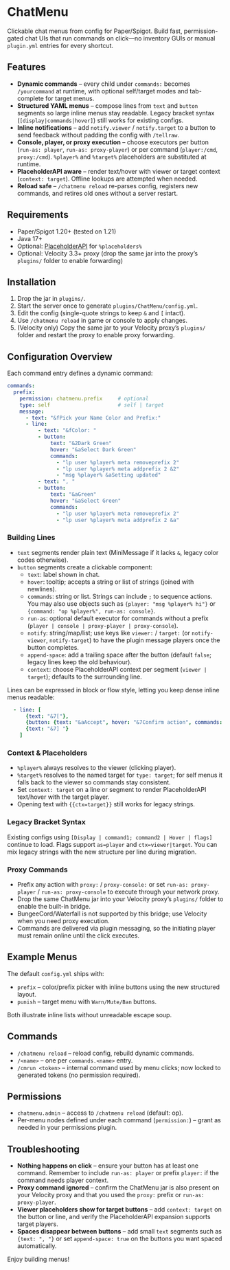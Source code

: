 # ChatMenu

Clickable chat menus from config for Paper/Spigot. Build fast, permission-gated chat UIs that run commands on click—no inventory GUIs or manual `plugin.yml` entries for every shortcut.

## Features
- **Dynamic commands** – every child under `commands:` becomes `/yourcommand` at runtime, with optional self/target modes and tab-complete for target menus.
- **Structured YAML menus** – compose lines from `text` and `button` segments so large inline menus stay readable. Legacy bracket syntax (`[display|commands|hover]`) still works for existing configs.
- **Inline notifications** – add `notify.viewer` / `notify.target` to a button to send feedback without padding the config with `/tellraw`.
- **Console, player, or proxy execution** – choose executors per button (`run-as: player`, `run-as: proxy-player`) or per command (`player:/cmd`, `proxy:/cmd`). `%player%` and `%target%` placeholders are substituted at runtime.
- **PlaceholderAPI aware** – render text/hover with viewer or target context (`context: target`). Offline lookups are attempted when needed.
- **Reload safe** – `/chatmenu reload` re-parses config, registers new commands, and retires old ones without a server restart.

## Requirements
- Paper/Spigot 1.20+ (tested on 1.21)
- Java 17+
- Optional: [PlaceholderAPI](https://www.spigotmc.org/resources/placeholderapi.6245/) for `%placeholders%`
- Optional: Velocity 3.3+ proxy (drop the same jar into the proxy’s `plugins/` folder to enable forwarding)

## Installation
1. Drop the jar in `plugins/`.
2. Start the server once to generate `plugins/ChatMenu/config.yml`.
3. Edit the config (single-quote strings to keep `&` and `[` intact).
4. Use `/chatmenu reload` in game or console to apply changes.
5. (Velocity only) Copy the same jar to your Velocity proxy’s `plugins/` folder and restart the proxy to enable proxy forwarding.

## Configuration Overview

Each command entry defines a dynamic command:

```yaml
commands:
  prefix:
    permission: chatmenu.prefix     # optional
    type: self                      # self | target
    message:
      - text: "&fPick your Name Color and Prefix:"
      - line:
          - text: "&fColor: "
          - button:
              text: "&2Dark Green"
              hover: "&aSelect Dark Green"
              commands:
                - "lp user %player% meta removeprefix 2"
                - "lp user %player% meta addprefix 2 &2"
                - "msg %player% &aSetting updated"
          - text: ", "
          - button:
              text: "&aGreen"
              hover: "&aSelect Green"
              commands:
                - "lp user %player% meta removeprefix 2"
                - "lp user %player% meta addprefix 2 &a"
```

### Building Lines
- `text` segments render plain text (MiniMessage if it lacks `&`, legacy color codes otherwise).
- `button` segments create a clickable component:
  - `text`: label shown in chat.
  - `hover`: tooltip; accepts a string or list of strings (joined with newlines).
  - `commands`: string or list. Strings can include `;` to sequence actions. You may also use objects such as `{player: "msg %player% hi"}` or `{command: "op %player%", run-as: console}`.
  - `run-as`: optional default executor for commands without a prefix (`player | console | proxy-player | proxy-console`).
  - `notify`: string/map/list; use keys like `viewer:` / `target:` (or `notify-viewer`, `notify-target`) to have the plugin message players once the button completes.
  - `append-space`: add a trailing space after the button (default `false`; legacy lines keep the old behaviour).
  - `context`: choose PlaceholderAPI context per segment (`viewer | target`); defaults to the surrounding line.

Lines can be expressed in block or flow style, letting you keep dense inline menus readable:

```yaml
  - line: [
      {text: "&7["},
      {button: {text: "&aAccept", hover: "&7Confirm action", commands: ["confirm"], run-as: player}},
      {text: "&7] "}
    ]
```

### Context & Placeholders
- `%player%` always resolves to the viewer (clicking player).
- `%target%` resolves to the named target for `type: target`; for self menus it falls back to the viewer so commands stay consistent.
- Set `context: target` on a line or segment to render PlaceholderAPI text/hover with the target player.
- Opening text with `{{ctx=target}}` still works for legacy strings.

### Legacy Bracket Syntax
Existing configs using `[Display | command1; command2 | Hover | flags]` continue to load. Flags support `as=player` and `ctx=viewer|target`. You can mix legacy strings with the new structure per line during migration.

### Proxy Commands
- Prefix any action with `proxy:` / `proxy-console:` or set `run-as: proxy-player` / `run-as: proxy-console` to execute through your network proxy.
- Drop the same ChatMenu jar into your Velocity proxy’s `plugins/` folder to enable the built-in bridge.
- BungeeCord/Waterfall is not supported by this bridge; use Velocity when you need proxy execution.
- Commands are delivered via plugin messaging, so the initiating player must remain online until the click executes.

## Example Menus

The default `config.yml` ships with:
- `prefix` – color/prefix picker with inline buttons using the new structured layout.
- `punish` – target menu with `Warn/Mute/Ban` buttons.

Both illustrate inline lists without unreadable escape soup.

## Commands
- `/chatmenu reload` – reload config, rebuild dynamic commands.
- `/<name>` – one per `commands.<name>` entry.
- `/cmrun <token>` – internal command used by menu clicks; now locked to generated tokens (no permission required).

## Permissions
- `chatmenu.admin` – access to `/chatmenu reload` (default: op).
- Per-menu nodes defined under each command (`permission:`) – grant as needed in your permissions plugin.

## Troubleshooting
- **Nothing happens on click** – ensure your button has at least one command. Remember to include `run-as: player` or prefix `player:` if the command needs player context.
- **Proxy command ignored** – confirm the ChatMenu jar is also present on your Velocity proxy and that you used the `proxy:` prefix or `run-as: proxy-player`.
- **Viewer placeholders show for target buttons** – add `context: target` on the button or line, and verify the PlaceholderAPI expansion supports target players.
- **Spaces disappear between buttons** – add small `text` segments such as `{text: ", "}` or set `append-space: true` on the buttons you want spaced automatically.

Enjoy building menus!
